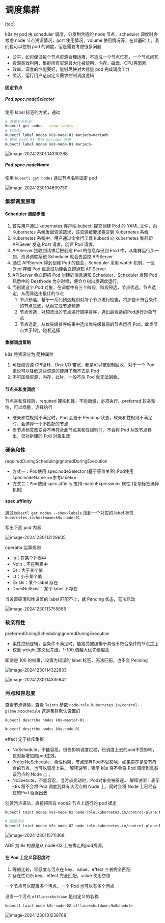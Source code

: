 # 调度集群

[toc]

k8s 内 pod 由 scheduler 调度，分发到合适的 node 节点，scheduler 调度时会考虑 node 节点资源情况，port 使用情况，volume 使用情况等，在此基础上，我们也可以控制 pod 的调度，但是需要考虑很多问题

+ 公平，如何保证每个节点资源合理运用，不造成一个节点忙死，一个节点闲死
+ 资源高效利用，集群所有资源最大化被使用，内存、磁盘、CPU等因素
+ 效率，调度的性能要好，能够尽快对大批量 pod 完成调度工作
+ 灵活，运行用户这自定义需求控制调度逻辑



#### 固定节点

##### Pod.spec.nodeSelector

使用 label 标签的方式，通过

```sh
# 查看节点标签
kubectl get nodes --show-labels
# 打标签
kubectl label nodes k8s-node-01 mariadb=mariadb
# 删除 node-01 节点 mariabd 标签
kubectl label nodes k8s-node-01 mariadb-
```

![image-20241230104330288](images/18%E3%80%81%E8%B0%83%E5%BA%A6%E9%9B%86%E7%BE%A4/image-20241230104330288.png)



##### Pod.spec.nodeName

使用 `kubectl get nodes` 通过节点名称固定 pod

![image-20241230104609730](images/18%E3%80%81%E8%B0%83%E5%BA%A6%E9%9B%86%E7%BE%A4/image-20241230104609730.png)



### 集群调度原理

#### Scheduler 调度步骤

1. 首先用户通过 kubernetes 客户端 kubectl 提交创建 Pod 的 YAML 文件，向 Kubernetes 系统发起资源请求，该资源被要求提交到 Kubernetes 系统
2. Kubernetes 系统中，用户通过命令行工具 kubectl 向 kubernetes 集群即 APISever 发送 Post 请求，创建 Pod 请求。
3. APIServer 接收到请求后把创建 Pod 的信息存储到 Etcd 中，从集群运行那一刻，资源调度系统 Scheduler 就会去监控 APIServer
4. 通过 APIServer 得到创建 Pod 的信息，Scheduler 采用 watch 机制，一旦 Etcd 存储 Pod 信息成功便会立即通知 APIServer
5. APIServer 会立即把 Pod 创建的消息通知 Scheduler，Scheduler 发现 Pod 熟悉中的 DestNode 为空时候，便会立刻出发调度运行。
6. 而创建这个 Pod 对象，在调度中有三个阶段，阶段预选，节点优选，节点选定，从而筛选出最佳的节点
	1. 节点预选，基于一系列预选规则对每个节点进行检查，将那些不符合条件的节点过滤，从而完成节点预选
	2. 节点优选，对预选出的节点进行顺序排序，选出最合适的Pod运行对象节点
	3. 节点选定，从优先级排序结果中选出优先级最高的节点运行 Pod，此类节点大于1时，随机选择



#### 集群调度策略

k8s 将资源分为 两种属性

1. 可压缩资源 CPI循环，Disk I/O 带宽，都是可以被限制回收，对于一个 Pod 来说可以降低这些资源的使用了而不去杀 Pod
2. 不可压缩资源，内存，此片，一般不杀 Pod 就无法回收。



#### 节点亲和度调度

节点亲和性规则，required 硬亲和性，不能商量，必须执行、preferred 软亲和性，可以商量，选择执行

+ 硬亲和性规则不满足时，Pod 会置于 Pending 状态，软亲和性规则不满足时，会选择一个不匹配的节点
+ 当节点标签改变会不再符合此节点亲和性规则时，不会将 Pod 从改节点移出，仅对新建的 Pod 对象生效



### 硬亲和性

requiredDuringSchedulingIgnoredDuringExecution

+ 方式一：Pod使用 spec.nodeSelector (基于等值关系);Pod使用 spec.nodeName ==参考label==
+ 方式二：Pod使用 spec.affinity 支持 matchExpressions 属性 (复杂标签选择机制)



#### spec.affinity 

通过`kubectl get nodes --show-labels` 找到一个对应的 label 标签 `kubernetes.io/hostname=k8s-node-01`  

写出下面 pod 内容

![image-20241230113129605](images/18%E3%80%81%E8%B0%83%E5%BA%A6%E9%9B%86%E7%BE%A4/image-20241230113129605.png)

operator 运算规则

+ In：在某个列表中
+ NoIn：不在列表中
+ Gt：大于某个值
+ Lt：小于某个值
+ Exists：某个 label 存在
+ DoesNotExist：某个 label 不存在



当设置硬清和性设置的 label 匹配不上，就 Pending 状态，无法启动

![image-20241230113755866](images/18%E3%80%81%E8%B0%83%E5%BA%A6%E9%9B%86%E7%BE%A4/image-20241230113755866.png)



### 软亲和性

preferredDuringSchedulingIgnoredDuringExecution

+ 柔性控制逻辑，当条件不满足时，能接受被编排于其他不符合条件的节点之上
+ 权重 weight 定义优先级，1-100 值越大优先级越高



即使是 100 的权重，设置为错误的 label 标签，无法匹配，也不会 Pending

![image-20241230114322833](images/18%E3%80%81%E8%B0%83%E5%BA%A6%E9%9B%86%E7%BE%A4/image-20241230114322833.png)

![image-20241230114335642](images/18%E3%80%81%E8%B0%83%E5%BA%A6%E9%9B%86%E7%BE%A4/image-20241230114335642.png)



### 污点和容忍度

查看节点详情，查看 `Taints` 参数 `node-role.kubernetes.io/control-plane:NoSchedule` 这是集群默认设置的

```sh
kubectl describe nodes k8s-master-01

kubectl describe nodes k8s-node-01
```

effect 定于排斥集群

+ NoSchedule，不能容忍，但仅影响调度过程，已调度上去的pod不受影响，仅对新增加的pod生效。 
+ PreferNoSchedule，柔性约束，节点现存Pod不受影响，如果实在是没有符合的节点，也可以调度上来。 解释说明：表示 k8s 将不会将 Pod 调度到具有该污点的 Node 上 。
+ NoExecute，不能容忍，当污点变动时，Pod对象会被驱逐。 解释说明：表示 k8s 将不会将 Pod 调度到具有该污点的 Node 上，同时会将 Node 上已经存在的Pod 驱逐出去 



创建污点语法，直接把所有 node2 节点上运行的 pod 撵走

```sh
kubectl taint nodes k8s-node-02 node-role.kubernetes.io/control-plane:NoExecute

# 删除污点
kubectl taint nodes k8s-node-02 node-role.kubernetes.io/control-plane:NoExecute-
```

![image-20241230115711368](images/18%E3%80%81%E8%B0%83%E5%BA%A6%E9%9B%86%E7%BE%A4/image-20241230115711368.png)

AGE 为 8s 的都是从 node-02 上被撵走的pod资源。



#### 在 Pod 上定义容忍度时

1. 等值比较，容忍度与污点在 key、value、effect 三者完全匹配
2. 存在性判断 key、effect 完全匹配，value 使用空值

一个节点可以配置多个污点，一个 Pod 也可以有多个污点



设置一个污点 `offline=shutdown` 是自定义的名称

```sh
kubectl taint node k8s-node-02 offline=shutdown:NoSchedule
```

![image-20241230131238768](images/18%E3%80%81%E8%B0%83%E5%BA%A6%E9%9B%86%E7%BE%A4/image-20241230131238768.png)



